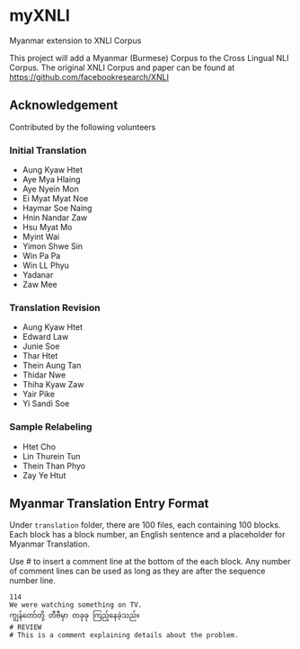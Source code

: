 # myXNLI
Myanmar extension to XNLI Corpus

This project will add a Myanmar (Burmese) Corpus to the Cross Lingual NLI Corpus.
The original XNLI Corpus and paper can be found at https://github.com/facebookresearch/XNLI

## Acknowledgement
Contributed by the following volunteers

### Initial Translation
* Aung Kyaw Htet
* Aye Mya Hlaing
* Aye Nyein Mon
* Ei Myat Myat Noe
* Haymar Soe Naing
* Hnin Nandar Zaw
* Hsu Myat Mo
* Myint Wai
* Yimon Shwe Sin
* Win Pa Pa
* Win LL Phyu
* Yadanar
* Zaw Mee

### Translation Revision
* Aung Kyaw Htet
* Edward Law
* Junie Soe
* Thar Htet
* Thein Aung Tan
* Thidar Nwe
* Thiha Kyaw Zaw
* Yair Pike
* Yi Sandi Soe
  
### Sample Relabeling
* Htet Cho
* Lin Thurein Tun
* Thein Than Phyo
* Zay Ye Htut

## Myanmar Translation Entry Format

Under `translation` folder, there are 100 files, each containing 100 blocks. Each block has a block number, an English sentence and a placeholder for Myanmar Translation.

Use # to insert a comment line at the bottom of the each block.
Any number of comment lines can be used as long as they are after the sequence number line.

```
114
We were watching something on TV.
ကျွန်တော်တို့ တီဗီမှာ တခုခု ကြည့်နေခဲ့သည်။
# REVIEW
# This is a comment explaining details about the problem.
```
